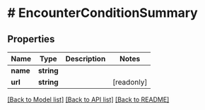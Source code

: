 # # EncounterConditionSummary

## Properties

Name | Type | Description | Notes
------------ | ------------- | ------------- | -------------
**name** | **string** |  |
**url** | **string** |  | [readonly]

[[Back to Model list]](../../README.md#models) [[Back to API list]](../../README.md#endpoints) [[Back to README]](../../README.md)
